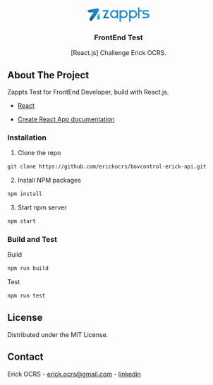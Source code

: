 <!-- PROJECT LOGO -->
<br />
<p align="center">
  <img src="public/logo-zappts.png" alt="Logo" width="140" >

  <h3 align="center">FrontEnd Test</h3>

  <p align="center">
    [React.js] Challenge Erick OCRS.
  </p>
</p>


<!-- ABOUT THE PROJECT -->
## About The Project

Zappts Test for FrontEnd Developer, build with React.js.

* [React](https://reactjs.org/)

* [Create React App documentation](https://facebook.github.io/create-react-app/docs/getting-started)

### Installation

1. Clone the repo
```sh
git clone https://github.com/erickocrs/bovcontrol-erick-api.git
```
2. Install NPM packages
```sh
npm install
```
3. Start npm server
```sh
npm start
```


### Build and Test

Build
```sh
npm run build
```

Test
```sh
npm run test
```


## License

Distributed under the MIT License.


## Contact

Erick OCRS - erick.ocrs@gmail.com - [linkedin][linkedin-url]

[linkedin-url]: https://linkedin.com/in/erick-ocrs
